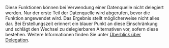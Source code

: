 
Diese Funktionen können bei Verwendung einer Datenquelle nicht delegiert werden. Nur der erste Teil der Datenquelle wird abgerufen, bevor die Funktion angewendet wird.  Das Ergebnis stellt möglicherweise nicht alles dar.  Bei Erstellungszeit erinnert ein blauer Punkt an diese Einschränkung und schlägt den Wechsel zu delegierbaren Alternativen vor, sofern diese bestehen. Weitere Informationen finden Sie unter [Überblick über Delegation](../maker/canvas-apps/delegation-overview.md).

